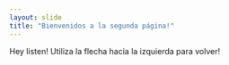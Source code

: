```yaml
---
layout: slide
title: "Bienvenidos a la segunda página!"
---
```

Hey listen!
Utiliza la flecha hacia la izquierda para volver!
